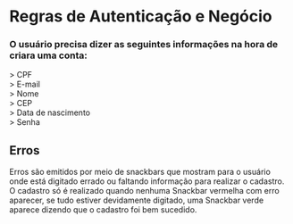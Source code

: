 <h1>Regras de Autenticação e Negócio </h1>

<h3>O usuário precisa dizer as seguintes informações na hora de criara uma conta:</h3>
> CPF <br>
> E-mail <br>
> Nome <br>
> CEP <br>
> Data de nascimento <br>
> Senha <br>

##

<h2> Erros </h2>

Erros são emitidos por meio de snackbars que mostram para o usuário onde está digitado errado ou faltando informação para realizar o cadastro. O cadastro só é realizado quando nenhuma Snackbar vermelha com erro aparecer, se tudo estiver devidamente digitado, uma Snackbar verde aparece dizendo que o cadastro foi bem sucedido.
